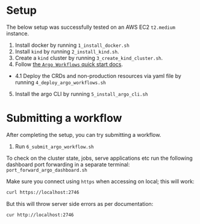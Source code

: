 # Setup

The below setup was successfully tested on an AWS EC2 `t2.medium` instance.

1. Install docker by running `1_install_docker.sh`
2. Install `kind` by running `2_install_kind.sh`.
3. Create a `kind` cluster by running `3_create_kind_cluster.sh`.
4. Follow [the `Argo Workflows` quick start docs](https://argo-workflows.readthedocs.io/en/latest/quick-start/#quick-start).
  - 4.1 Deploy the CRDs and non-production resources via yaml file by running `4_deploy_argo_workflows.sh`
5. Install the argo CLI by running `5_install_argo_cli.sh`

# Submitting a workflow

After completing the setup, you can try submitting a workflow. 

1. Run `6_submit_argo_workflow.sh`

To check on the cluster state, jobs, serve applications etc run the following dashboard port forwarding in a separate terminal:
`port_forward_argo_dashboard.sh`

Make sure you connect using `https` when accessing on local; this will work:

```bash
curl https://localhost:2746
```

But this will throw server side errors as per documentation:

```bash
cur http://localhost:2746
```